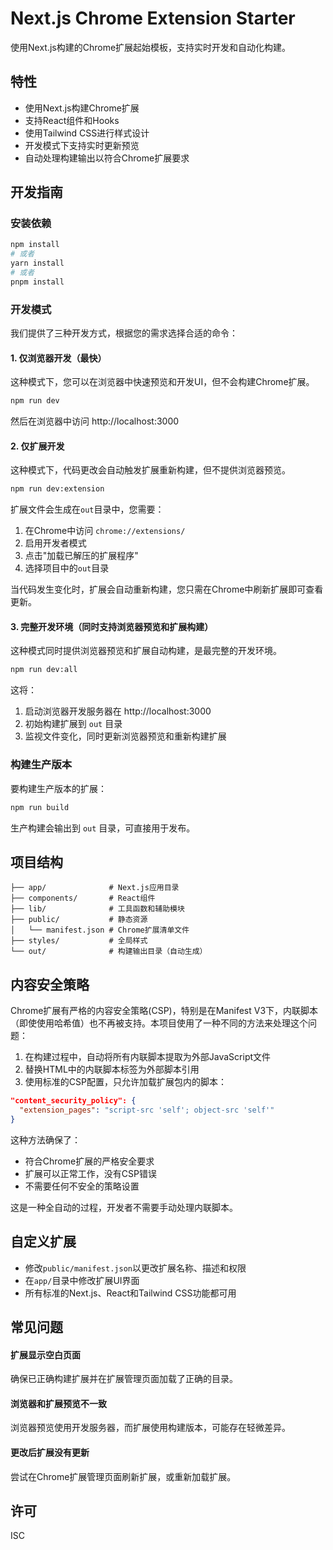 # Next.js Chrome Extension Starter

使用Next.js构建的Chrome扩展起始模板，支持实时开发和自动化构建。

## 特性

- 使用Next.js构建Chrome扩展
- 支持React组件和Hooks
- 使用Tailwind CSS进行样式设计
- 开发模式下支持实时更新预览
- 自动处理构建输出以符合Chrome扩展要求

## 开发指南

### 安装依赖

```bash
npm install
# 或者
yarn install
# 或者
pnpm install
```

### 开发模式

我们提供了三种开发方式，根据您的需求选择合适的命令：

#### 1. 仅浏览器开发（最快）

这种模式下，您可以在浏览器中快速预览和开发UI，但不会构建Chrome扩展。

```bash
npm run dev
```

然后在浏览器中访问 http://localhost:3000

#### 2. 仅扩展开发

这种模式下，代码更改会自动触发扩展重新构建，但不提供浏览器预览。

```bash
npm run dev:extension
```

扩展文件会生成在`out`目录中，您需要：
1. 在Chrome中访问 `chrome://extensions/`
2. 启用开发者模式
3. 点击"加载已解压的扩展程序"
4. 选择项目中的`out`目录

当代码发生变化时，扩展会自动重新构建，您只需在Chrome中刷新扩展即可查看更新。

#### 3. 完整开发环境（同时支持浏览器预览和扩展构建）

这种模式同时提供浏览器预览和扩展自动构建，是最完整的开发环境。

```bash
npm run dev:all
```

这将：
1. 启动浏览器开发服务器在 http://localhost:3000
2. 初始构建扩展到 `out` 目录
3. 监视文件变化，同时更新浏览器预览和重新构建扩展

### 构建生产版本

要构建生产版本的扩展：

```bash
npm run build
```

生产构建会输出到 `out` 目录，可直接用于发布。

## 项目结构

```
├── app/              # Next.js应用目录
├── components/       # React组件
├── lib/              # 工具函数和辅助模块
├── public/           # 静态资源
│   └── manifest.json # Chrome扩展清单文件
├── styles/           # 全局样式
└── out/              # 构建输出目录（自动生成）
```

## 内容安全策略

Chrome扩展有严格的内容安全策略(CSP)，特别是在Manifest V3下，内联脚本（即使使用哈希值）也不再被支持。本项目使用了一种不同的方法来处理这个问题：

1. 在构建过程中，自动将所有内联脚本提取为外部JavaScript文件
2. 替换HTML中的内联脚本标签为外部脚本引用
3. 使用标准的CSP配置，只允许加载扩展包内的脚本：

```json
"content_security_policy": {
  "extension_pages": "script-src 'self'; object-src 'self'"
}
```

这种方法确保了：
- 符合Chrome扩展的严格安全要求
- 扩展可以正常工作，没有CSP错误
- 不需要任何不安全的策略设置

这是一种全自动的过程，开发者不需要手动处理内联脚本。

## 自定义扩展

- 修改`public/manifest.json`以更改扩展名称、描述和权限
- 在`app/`目录中修改扩展UI界面
- 所有标准的Next.js、React和Tailwind CSS功能都可用

## 常见问题

#### 扩展显示空白页面
确保已正确构建扩展并在扩展管理页面加载了正确的目录。

#### 浏览器和扩展预览不一致
浏览器预览使用开发服务器，而扩展使用构建版本，可能存在轻微差异。

#### 更改后扩展没有更新
尝试在Chrome扩展管理页面刷新扩展，或重新加载扩展。

## 许可

ISC 